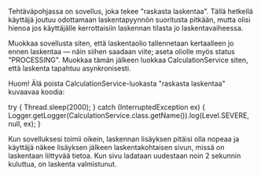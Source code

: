 Tehtäväpohjassa on sovellus, joka tekee "raskasta laskentaa". Tällä hetkellä käyttäjä joutuu odottamaan laskentapyynnön suoritusta pitkään, mutta olisi hienoa jos käyttäjälle kerrottaisiin laskennan tilasta jo laskentavaiheessa.

Muokkaa sovellusta siten, että laskentaolio tallennetaan kertaalleen jo ennen laskentaa — näin siihen saadaan viite; aseta oliolle myös status "PROCESSING". Muokkaa tämän jälkeen luokkaa CalculationService siten, että laskenta tapahtuu asynkronisesti.

Huom! Älä poista CalculationService-luokasta "raskasta laskentaa" kuvaavaa koodia:

try {
    Thread.sleep(2000);
} catch (InterruptedException ex) {
    Logger.getLogger(CalculationService.class.getName()).log(Level.SEVERE, null, ex);
}

Kun sovelluksesi toimii oikein, laskennan lisäyksen pitäisi olla nopeaa ja käyttäjä näkee lisäyksen jälkeen laskentakohtaisen sivun, missä on laskentaan liittyvää tietoa. Kun sivu ladataan uudestaan noin 2 sekunnin kuluttua, on laskenta valmistunut.
